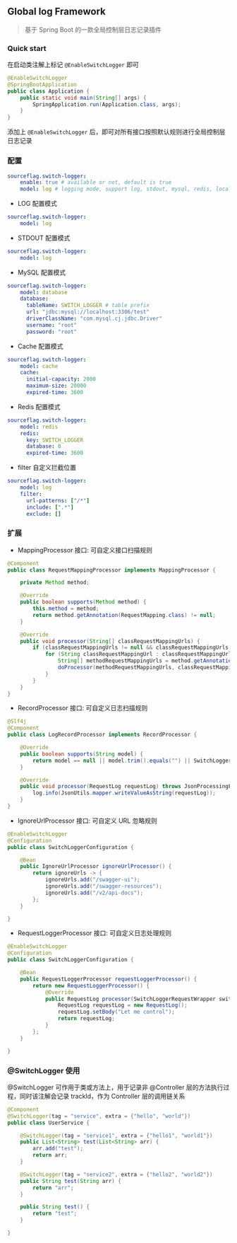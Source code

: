 ## Global log Framework

> 基于 Spring Boot 的一款全局控制层日志记录插件

### Quick start
在启动类注解上标记 `@EnableSwitchLogger` 即可
```java
@EnableSwitchLogger
@SpringBootApplication
public class Application {
    public static void main(String[] args) {
        SpringApplication.run(Application.class, args);
    }
}
```
添加上 `@EnableSwitchLogger` 后，即可对所有接口按照默认规则进行全局控制层日志记录

### 配置
```yaml
sourceflag.switch-logger:
    enable: true # available or not, default is true
    model: log # logging mode, support log, stdout, mysql, redis, local cache
```
- LOG 配置模式
```yaml
sourceflag.switch-logger:
    model: log
```
- STDOUT 配置模式
```yaml
sourceflag.switch-logger:
    model: log
```
- MySQL 配置模式
```yaml
sourceflag.switch-logger:
    model: database
    database:
      tableName: SWITCH_LOGGER # table prefix
      url: "jdbc:mysql://localhost:3306/test"
      driverClassName: "com.mysql.cj.jdbc.Driver"
      username: "root"
      password: "root"
```
- Cache 配置模式
```yaml
sourceflag.switch-logger:
    model: cache
    cache:
      initial-capacity: 2000
      maximum-size: 20000
      expired-time: 3600
```
- Redis 配置模式
```yaml
sourceflag.switch-logger:
    model: redis
    redis:
      key: SWITCH_LOGGER
      database: 0
      expired-time: 3600
```
- filter 自定义拦截位置
```yaml
sourceflag.switch-logger:
    model: log
    filter:
      url-patterns: ["/*"]
      include: [".*"]
      exclude: []
```

### 扩展
- MappingProcessor 接口: 可自定义接口扫描规则
```java
@Component
public class RequestMappingProcessor implements MappingProcessor {

    private Method method;

    @Override
    public boolean supports(Method method) {
        this.method = method;
        return method.getAnnotation(RequestMapping.class) != null;
    }

    @Override
    public void processor(String[] classRequestMappingUrls) {
        if (classRequestMappingUrls != null && classRequestMappingUrls.length > 0) {
            for (String classRequestMappingUrl : classRequestMappingUrls) {
                String[] methodRequestMappingUrls = method.getAnnotation(RequestMapping.class).value();
                doProcessor(methodRequestMappingUrls, classRequestMappingUrl, method);
            }
        }
    }
}
```

- RecordProcessor 接口: 可自定义日志扫描规则
```java
@Slf4j
@Component
public class LogRecordProcessor implements RecordProcessor {

    @Override
    public boolean supports(String model) {
        return model == null || model.trim().equals("") || SwitchLoggerProperties.ModelType.LOG.name().equalsIgnoreCase(model);
    }

    @Override
    public void processor(RequestLog requestLog) throws JsonProcessingException {
        log.info(JsonUtils.mapper.writeValueAsString(requestLog));
    }
}
```

- IgnoreUrlProcessor 接口: 可自定义 URL 忽略规则
```java
@EnableSwitchLogger
@Configuration
public class SwitchLoggerConfiguration {

    @Bean
    public IgnoreUrlProcessor ignoreUrlProcessor() {
        return ignoreUrls -> {
            ignoreUrls.add("/swagger-ui");
            ignoreUrls.add("/swagger-resources");
            ignoreUrls.add("/v2/api-docs");
        };
    }

}
```
- RequestLoggerProcessor 接口: 可自定义日志处理规则
```java
@EnableSwitchLogger
@Configuration
public class SwitchLoggerConfiguration {

    @Bean
    public RequestLoggerProcessor requestLoggerProcessor() {
        return new RequestLoggerProcessor() {
            @Override
            public RequestLog processor(SwitchLoggerRequestWrapper switchLoggerRequestWrapper, SwitchLoggerResponseWrapper switchLoggerResponseWrapper, Map<String, Method> map, long l) throws IOException {
                RequestLog requestLog = new RequestLog();
                requestLog.setBody("Let me control");
                return requestLog;
            }
        };
    }

}
``` 

### @SwitchLogger 使用
@SwitchLogger 可作用于类或方法上，用于记录非 @Controller 层的方法执行过程，同时该注解会记录 trackId，作为 Controller 层的调用链关系
```java
@Component
@SwitchLogger(tag = "service", extra = {"hello", "world"})
public class UserService {

    @SwitchLogger(tag = "service1", extra = {"hello1", "world1"})
    public List<String> test(List<String> arr) {
        arr.add("test");
        return arr;
    }

    @SwitchLogger(tag = "service2", extra = {"hello2", "world2"})
    public String test(String arr) {
        return "arr";
    }

    public String test() {
        return "test";
    }

}
```